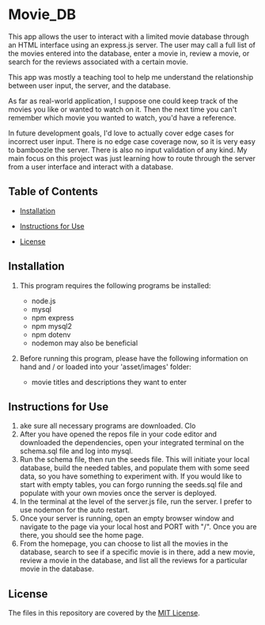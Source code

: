 # Movie_DB

This app allows the user to interact with a limited movie database through an HTML interface using an express.js server. The user may call a full list of the movies entered into the database, enter a movie in, review a movie, or search for the reviews associated with a certain movie.
    
This app was mostly a teaching tool to help me understand the relationship between user input, the server, and the database. 

As far as real-world application, I suppose one could keep track of the movies you like or wanted to watch on it. Then the next time you can't remember which movie you wanted to watch, you'd have a reference. 

In future development goals, I'd love to actually cover edge cases for incorrect user input. There is no edge case coverage now, so it is very easy to bamboozle the server. There is also no input validation of any kind. My main focus on this project was just learning how to route through the server from a user interface and interact with a database.

## Table of Contents
* [Installation](#installation)
* [Instructions for Use](#instructions-for-use)

* [License](#license)
    
## Installation
1. This program requires the following programs be installed:<ul><li>node.js</li><li>mysql</li><li>npm express</li><li>npm mysql2</li><li>npm dotenv</li><li>nodemon may also be beneficial</li></ul>

2. Before running this program, please have the following information on hand and / or loaded into your 'asset/images' folder:<ul><li>movie titles and descriptions they want to enter</li></ul>


## Instructions for Use
<ol><li>ake sure all necessary programs are downloaded. Clo</li><li>After you have opened the repos file in your code editor and downloaded the dependencies, open your integrated terminal on the schema.sql file and log into mysql.</li><li>Run the schema file, then run the seeds file. This will initiate your local database, build the needed tables, and populate them with some seed data, so you have something to experiment with. If you would like to start with empty tables, you can forgo running the seeds.sql file and populate with your own movies once the server is deployed.</li><li>In the terminal at the level of the server.js file, run the server. I prefer to use nodemon for the auto restart.</li><li>Once your server is running, open an empty browser window and navigate to the page via your local host and PORT with "/". Once you are there, you should see the home page.</li><li>From the homepage, you can choose to list all the movies in the database, search to see if a specific movie is in there, add a new movie, review a movie in the database, and list all the reviews for a particular movie in the database.</li></ol>


## License
The files in this repository are covered by the [MIT License](https://choosealicense.com/licenses/mit/).
